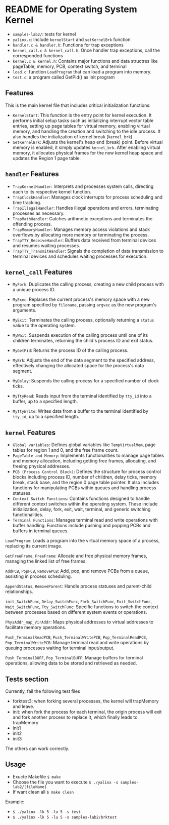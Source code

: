 # README for Operating System Kernel

- `samples-lab2/`: tests for kernel
- `yalinx.c`: Include `kernelStart` and `setKernelBrk` function
- `handler.c & handler.h`: Functions for trap exceptions
- `kernel_call.c & kernel_call.h`: Once handler trap exceptions, call the corresponded functions
- `kernel.c & kernel.h`: Contains major functions and data structres like pageTable, memory, PCB, context switch, and terminal
- `load.c`: function `LoadProgram` that can load a program into memory.
- `test.c`: a program called GetPid() as init program

## Features

This is the main kernel file that includes critical initialization functions:

- `KernelStart`: This function is the entry point for kernel execution. It performs initial setup tasks such as initializing interrupt vector table entries, setting up page tables for virtual memory, enabling virtual memory, and handling the creation and switching to the idle process. It also handles the initialization of kernel break (`kernel_brk`)
- `SetKernelBrk`: Adjusts the kernel's heap end (break) point. Before virtual memory is enabled, it simply updates `kernel_brk`. After enabling virtual memory, it allocates physical frames for the new kernel heap space and updates the Region 1 page table.

## `handler` Features

- `TrapKernelHandler`: Interprets and processes system calls, directing each to its respective kernel function.
- `TrapClockHandler`: Manages clock interrupts for process scheduling and time tracking.
- `TrapIllegalHandler`: Handles illegal operations and errors, terminating processes as necessary.
- `TrapMathHandler`: Catches arithmetic exceptions and terminates the offending process.
- `TrapMemoryHandler`: Manages memory access violations and stack overflows by allocating more memory or terminating the process.
- `TrapTTY_ReceiveHandler`: Buffers data received from terminal devices and resumes waiting processes.
- `TrapTTY_TransmitHandler`: Signals the completion of data transmission to terminal devices and schedules waiting processes for execution.

## `kernel_call` Features

- `MyFork`: Duplicates the calling process, creating a new child process with a unique process ID.

- `MyExec`: Replaces the current process's memory space with a new program specified by `filename`, passing `argvec` as the new program's arguments.

- `MyExit`: Terminates the calling process, optionally returning a `status` value to the operating system.

- `MyWait`: Suspends execution of the calling process until one of its children terminates, returning the child's process ID and exit status.

- `MyGetPid`: Returns the process ID of the calling process.

- `MyBrk`: Adjusts the end of the data segment to the specified address, effectively changing the allocated space for the process's data segment.

- `MyDelay`: Suspends the calling process for a specified number of clock ticks.

- `MyTtyRead`: Reads input from the terminal identified by `tty_id` into a buffer, up to a specified length.

- `MyTtyWrite`: Writes data from a buffer to the terminal identified by `tty_id`, up to a specified length.

## `kernel` Features

- `Global variables`: Defines global variables like `TempVirtualMem`, page tables for region 1 and 0, and the free frame count.
- `PageTable and Memory`: Implements functionalities to manage page tables and memory allocation, including getting free frames, allocating, and freeing physical addresses.
- `PCB (Process Control Block)`: Defines the structure for process control blocks including process ID, number of children, delay ticks, memory break, stack base, and the region 0 page table pointer. It also includes functions for manipulating PCBs within queues and handling process statuses.
- `Context Switch Functions`: Contains functions designed to handle different context switches within the operating system. These include initialization, delay, fork, exit, wait, terminal, and generic switching functionalities.
- `Terminal Functions`: Manages terminal read and write operations with buffer handling. Functions include pushing and popping PCBs and buffers in terminal queues.

`LoadProgram`: Loads a program into the virtual memory space of a process, replacing its current image.

`GetFreeFrame`, `FreeFrame`: Allocate and free physical memory frames, managing the linked list of free frames.

`AddPCB`, `PopPCB`, `RemovePCB`: Add, pop, and remove PCBs from a queue, assisting in process scheduling.

`AppendStatus`, `RemoveParent`: Handle process statuses and parent-child relationships.

`init_SwitchFunc`, `Delay_SwitchFunc`, `Fork_SwitchFunc`, `Exit_SwitchFunc`, `Wait_SwitchFunc`, `Tty_SwitchFunc`: Specific functions to switch the context between processes based on different system events or operations.

`PhysAddr_map_VirAddr`: Maps physical addresses to virtual addresses to facilitate memory operations.

`Push_TerminalReadPCB`, `Push_TerminalWritePCB`, `Pop_TerminalReadPCB`, `Pop_TerminalWritePCB`: Manage terminal read and write operations by queuing processes waiting for terminal input/output.

`Push_TerminalBUFF`, `Pop_TerminalBUFF`: Manage buffers for terminal operations, allowing data to be stored and retrieved as needed.

## Tests section

Currently, fail the following test files
- forktest3: when forking several processes, the kernel will trapMemory and leave.
- init: when fork the process for each terminal, the origin process will exit and fork another process to replace it, which finally leads to trapMemory
- init1
- init2
- init3

The others can work correctly.

## Usage
- Exucte Makefile
`$ make`
- Choose the file you want to execute
`$ ./yalinx -s samples-lab2/[fileName]`
- If want clean all
`$ make clean`

Example:
- `$ ./yalinx -lk 5 -lu 5 -s test`
- `$ ./yalinx -lk 5 -lu 5 -s samples-lab2/brktest`
